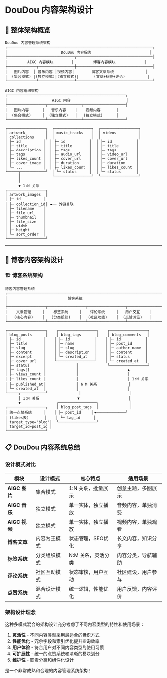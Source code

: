 # DouDou 内容架构设计

## 🎯 整体架构概览

```
DouDou 内容管理系统架构
┌─────────────────────────────────────────────────────────────────┐
│                        DouDou 内容系统                          │
├──────────────────────────────┬──────────────────────────────────┤
│         AIGC 内容模块        │         博客内容模块             │
├─────────────┬────────────────┼──────────────────────────────────┤
│   图片内容  │ 音乐内容 │视频内容│        博客文章系统              │
│  (集合模式) │(独立模式)│(独立模式)│       (文章+标签+评论)          │
└─────────────┴────────────────┴──────────────────────────────────┘

AIGC 内容组织架构
┌─────────────────────────────────────────────────────┐
│                    AIGC 内容                         │
├─────────────────┬───────────────┬───────────────────┤
│   图片内容      │   音乐内容    │    视频内容       │
│  (集合模式)     │  (独立模式)   │   (独立模式)      │
└─────────────────┴───────────────┴───────────────────┘

┌─────────────────┐  ┌─────────────────┐  ┌─────────────────┐
│ artwork_        │  │ music_tracks    │  │ videos          │
│ collections     │  │                 │  │                 │
│ ├─ id          │  │ ├─ id           │  │ ├─ id           │
│ ├─ title       │  │ ├─ title        │  │ ├─ title        │
│ ├─ description │  │ ├─ tags         │  │ ├─ tags         │
│ ├─ tags        │  │ ├─ audio_url    │  │ ├─ video_url    │
│ ├─ likes_count │  │ ├─ cover_url    │  │ ├─ cover_url    │
│ ├─ cover_image │  │ ├─ duration     │  │ ├─ duration     │
│ └─ ...         │  │ ├─ likes_count  │  │ ├─ likes_count  │
└─────┬───────────┘  │ └─ status      │  │ └─ status       │
      │              └─────────────────┘  └─────────────────┘
      │
      ▼ 1:N 关系
┌─────────────────┐
│ artwork_images  │
│ ├─ id          │
│ ├─ collection_id│ ◄── 外键关联
│ ├─ filename    │
│ ├─ file_url    │
│ ├─ thumbnail   │
│ ├─ file_size   │
│ ├─ width       │
│ ├─ height      │
│ └─ sort_order  │
└─────────────────┘
```

---

## 📝 博客内容架构设计

### 🏗️ 博客系统架构

```
博客内容管理系统
┌─────────────────────────────────────────────────────────────────────┐
│                           博客系统                                   │
├─────────────────┬─────────────────┬─────────────────┬───────────────┤
│    文章管理     │    标签系统     │    评论系统     │   用户交互    │
│   (核心内容)    │   (分类组织)    │   (社区功能)    │  (点赞浏览)   │
└─────────────────┴─────────────────┴─────────────────┴───────────────┘

┌─────────────────┐    ┌─────────────────┐    ┌─────────────────┐
│ blog_posts      │    │ blog_tags       │    │ blog_comments   │
│ ├─ id          │    │ ├─ id           │    │ ├─ id           │
│ ├─ title       │    │ ├─ name         │    │ ├─ post_id      │
│ ├─ slug        │    │ ├─ slug         │    │ ├─ author_name  │
│ ├─ content     │    │ ├─ description  │    │ ├─ content      │
│ ├─ excerpt     │    │ └─ created_at   │    │ ├─ status       │
│ ├─ cover_url   │    └─────────────────┘    │ └─ created_at   │
│ ├─ status      │              │             └─────────────────┘
│ ├─ tags[]      │              │                      ▲
│ ├─ views_count │              │                      │
│ ├─ likes_count │              │                      │ 1:N 关系
│ ├─ published_at│              │ N:M 关系              │
│ └─ created_at  │              │                      │
└─────┬───────────┘              │                      │
      │ 1:N 关系                 ▼                      │
      ▼                ┌─────────────────┐              │
┌─────────────────┐    │ blog_post_tags  │              │
│ 统一点赞系统     │    │ ├─ post_id     │◄─────────────┘
│ (likes表)       │    │ └─ tag_id      │
│ target_type='blog'│  └─────────────────┘
│ target_id=post_id │
└─────────────────┘
```



## 📋 DouDou 内容系统总结

### 设计模式对比

| 模块 | 设计模式 | 核心特点 | 适用场景 |
|------|----------|----------|----------|
| **AIGC 图片** | 集合模式 | 1:N 关系，批量展示 | 创意主题，多图展示 |
| **AIGC 音乐** | 独立模式 | 单一实体，独立播放 | 音频内容，单独消费 |
| **AIGC 视频** | 独立模式 | 单一实体，独立播放 | 视频内容，单独观看 |
| **博客文章** | 内容为王模式 | 状态管理，SEO优化 | 长文内容，知识分享 |
| **标签系统** | 分类组织模式 | N:M 关系，灵活分类 | 内容分类，导航辅助 |
| **评论系统** | 社区互动模式 | 状态审核，用户互动 | 社区建设，用户参与 |
| **点赞系统** | 混合设计模式 | 统一逻辑，性能优化 | 用户反馈，内容评价 |

### 架构设计理念

这种多模式混合的架构设计充分考虑了不同内容类型的特性和使用场景：

1. **灵活性** - 不同内容类型采用最适合的组织方式
2. **性能优化** - 冗余字段和索引优化提升查询效率  
3. **用户体验** - 符合用户对不同内容类型的使用习惯
4. **可扩展性** - 统一的点赞系统和清晰的模块划分
5. **维护性** - 职责分离和组件化设计

是一个非常成熟和合理的内容管理系统架构！

